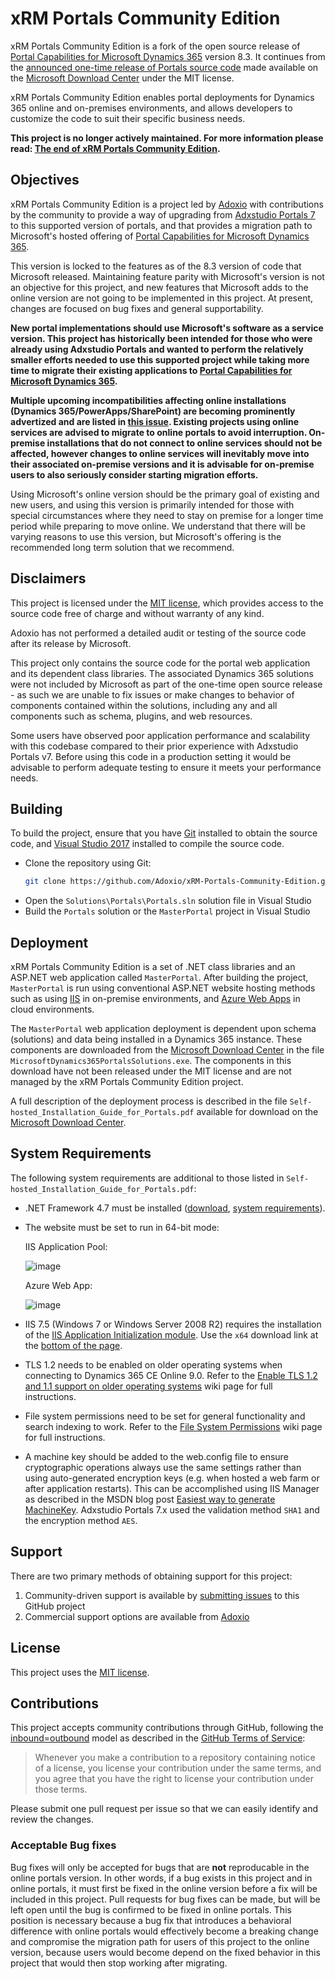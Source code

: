 # xRM Portals Community Edition

xRM Portals Community Edition is a fork of the open source release of [Portal Capabilities for Microsoft Dynamics 365](https://docs.microsoft.com/en-us/dynamics365/customer-engagement/portals/administer-manage-portal-dynamics-365) version 8.3. It continues from the [announced one-time release of Portals source code](https://roadmap.dynamics.com/?i=e2f80f10-118c-e711-8118-3863bb36dd08#) made available on the [Microsoft Download Center](https://www.microsoft.com/en-us/download/details.aspx?id=55789) under the MIT license.

xRM Portals Community Edition enables portal deployments for Dynamics 365 online and on-premises environments, and allows developers to customize the code to suit their specific business needs.

**This project is no longer actively maintained. For more information please read: [The end of xRM Portals Community Edition](https://alanmervitz.com/2020/12/31/the-end-of-xrm-portals-community-edition/).**

## Objectives

xRM Portals Community Edition is a project led by [Adoxio](https://www.adoxio.com/) with contributions by the community to provide a way of upgrading from [Adxstudio Portals 7](https://community.adxstudio.com/products/adxstudio-portals/releases/adxstudio-portals-7/) to this supported version of portals, and that provides a migration path to Microsoft's hosted offering of [Portal Capabilities for Microsoft Dynamics 365](https://docs.microsoft.com/en-us/dynamics365/customer-engagement/portals/administer-manage-portal-dynamics-365).

This version is locked to the features as of the 8.3 version of code that Microsoft released. Maintaining feature parity with Microsoft's version is not an objective for this project, and new features that Microsoft adds to the online version are not going to be implemented in this project. At present, changes are focused on bug fixes and general supportability.
 
**New portal implementations should use Microsoft's software as a service version. This project has historically been intended for those who were already using Adxstudio Portals and wanted to perform the relatively smaller efforts needed to use this supported project while taking more time to migrate their existing applications to [Portal Capabilities for Microsoft Dynamics 365](https://docs.microsoft.com/en-us/dynamics365/customer-engagement/portals/administer-manage-portal-dynamics-365).**

**Multiple  upcoming incompatibilities affecting online installations (Dynamics 365/PowerApps/SharePoint) are becoming prominently advertized and are listed in [this issue](https://github.com/Adoxio/xRM-Portals-Community-Edition/issues/123). Existing projects using online services are advised to migrate to online portals to avoid interruption. On-premise installations that do not connect to online services should not be affected, however changes to online services will inevitably move into their associated on-premise versions and it is advisable for on-premise users to also seriously consider starting migration efforts.**

Using Microsoft's online version should be the primary goal of existing and new users, and using this version is primarily intended for those with special circumstances where they need to stay on premise for a longer time period while preparing to move online. We understand that there will be varying reasons to use this version, but Microsoft's offering is the recommended long term solution that we recommend.

## Disclaimers

This project is licensed under the [MIT license](https://opensource.org/licenses/MIT), which provides access to the source code free of charge and without warranty of any kind.

Adoxio has not performed a detailed audit or testing of the source code after its release by Microsoft.

This project only contains the source code for the portal web application and its dependent class libraries. The associated Dynamics 365 solutions were not included by Microsoft as part of the one-time open source release - as such we are unable to fix issues or make changes to behavior of components contained within the solutions, including any and all components such as schema, plugins, and web resources.

Some users have observed poor application performance and scalability with this codebase compared to their prior experience with Adxstudio Portals v7. Before using this code in a production setting it would be advisable to perform adequate testing to ensure it meets your performance needs.

## Building

To build the project, ensure that you have [Git](https://git-scm.com/downloads) installed to obtain the source code, and [Visual Studio 2017](https://docs.microsoft.com/en-us/visualstudio/welcome-to-visual-studio) installed to compile the source code.

- Clone the repository using Git:
  ```sh
  git clone https://github.com/Adoxio/xRM-Portals-Community-Edition.git
  ```
- Open the `Solutions\Portals\Portals.sln` solution file in Visual Studio
- Build the `Portals` solution or the `MasterPortal` project in Visual Studio

## Deployment

xRM Portals Community Edition is a set of .NET class libraries and an ASP.NET web application called `MasterPortal`. After building the project, `MasterPortal` is run using conventional ASP.NET website hosting methods such as using [IIS](https://www.iis.net/) in on-premise environments, and [Azure Web Apps](https://docs.microsoft.com/en-ca/azure/app-service-web/app-service-web-overview) in cloud environments.

The `MasterPortal` web application  deployment is dependent upon schema (solutions) and data being installed in a Dynamics 365 instance. These components are downloaded from the [Microsoft Download Center](https://www.microsoft.com/en-us/download/details.aspx?id=55789) in the file `MicrosoftDynamics365PortalsSolutions.exe`. The components in this download have not been released under the MIT license and are not managed by the xRM Portals Community Edition project.

A full description of the deployment process is described in the file `Self-hosted_Installation_Guide_for_Portals.pdf` available for download on the [Microsoft Download Center](https://www.microsoft.com/en-us/download/details.aspx?id=55789).

## System Requirements

The following system requirements are additional to those listed in `Self-hosted_Installation_Guide_for_Portals.pdf`:

- .NET Framework 4.7 must be installed ([download](https://www.microsoft.com/net/download/dotnet-framework-runtime/net47), [system requirements](https://docs.microsoft.com/en-us/dotnet/framework/get-started/system-requirements)).

- The website must be set to run in 64-bit mode:

  IIS Application Pool:
   
  ![image](https://user-images.githubusercontent.com/10599498/30821566-03ec5466-a1e3-11e7-80bd-bb0b1c724452.png)

  Azure Web App:
   
  ![image](https://user-images.githubusercontent.com/10599498/30821633-468576ae-a1e3-11e7-8b45-e55df1742629.png)

- IIS 7.5 (Windows 7 or Windows Server 2008 R2) requires the installation of the [IIS Application Initialization module](https://www.iis.net/downloads/microsoft/application-initialization). Use the `x64` download link at the [bottom of the page](https://www.iis.net/downloads/microsoft/application-initialization#additionalDownloads).

- TLS 1.2 needs to be enabled on older operating systems when connecting to Dynamics 365 CE Online 9.0. Refer to the [Enable TLS 1.2 and 1.1 support on older operating systems](https://github.com/Adoxio/xRM-Portals-Community-Edition/wiki/Enable-TLS-1.2-and-1.1-support-on-older-operating-systems) wiki page for full instructions.

- File system permissions need to be set for general functionality and search indexing to work. Refer to the [File System Permissions](https://github.com/Adoxio/xRM-Portals-Community-Edition/wiki/File-System-Permissions) wiki page for full instructions.

- A machine key should be added to the web.config file to ensure cryptographic operations always use the same settings rather than using auto-generated encryption keys (e.g. when hosted a web farm or after application restarts). This can be accomplished using IIS Manager as described in the MSDN blog post [Easiest way to generate MachineKey](https://blogs.msdn.microsoft.com/amb/2012/07/31/easiest-way-to-generate-machinekey/). Adxstudio Portals 7.x used the validation method `SHA1` and the encryption method `AES`.

## Support

There are two primary methods of obtaining support for this project:

1. Community-driven support is available by [submitting issues](https://github.com/Adoxio/xRM-Portals-Community-Edition/issues) to this GitHub project
2. Commercial support options are available from [Adoxio](https://www.adoxio.com/xRM-Portals-Community-Edition/)

## License

This project uses the [MIT license](https://opensource.org/licenses/MIT).

## Contributions

This project accepts community contributions through GitHub, following the [inbound=outbound](https://opensource.guide/legal/#does-my-project-need-an-additional-contributor-agreement) model as described in the [GitHub Terms of Service](https://help.github.com/articles/github-terms-of-service/#6-contributions-under-repository-license):
> Whenever you make a contribution to a repository containing notice of a license, you license your contribution under the same terms, and you agree that you have the right to license your contribution under those terms.

Please submit one pull request per issue so that we can easily identify and review the changes.

### Acceptable Bug fixes

Bug fixes will only be accepted for bugs that are **not** reproducable in the online portals version. In other words, if a bug exists in this project and in online portals, it must first be fixed in the online version before a fix will be included in this project. Pull requests for bug fixes can be made, but will be left open until the bug is confirmed to be fixed in online portals. This position is necessary because a bug fix that introduces a behavioral difference with online portals would effectively become a breaking change and compromise the migration path for users of this project to the online version, because users would become depend on the fixed behavior in this project that would then stop working after migrating.
